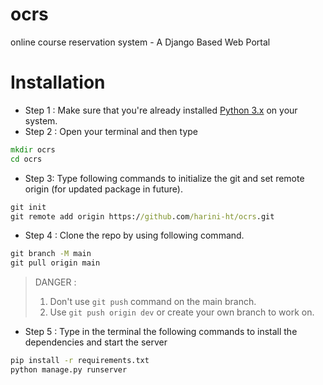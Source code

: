 # ocrs
online course reservation system - A Django Based Web Portal 

# Installation 

- Step 1 : Make sure that you're already installed [Python 3.x](https://www.python.org/downloads/) on your system.
- Step 2 : Open your terminal and then type

```cmd
mkdir ocrs
cd ocrs
```

- Step 3: Type following commands to initialize the git and set remote origin (for updated package in future).

```cmd
git init
git remote add origin https://github.com/harini-ht/ocrs.git
```

- Step 4 : Clone the repo by using following command.

```cmd
git branch -M main
git pull origin main
```

> DANGER :
>
> 1. Don't use `git push` command on the main branch.
> 2. Use `git push origin dev` or create your own branch to work on.
- Step 5 : Type in the terminal the following commands to install the dependencies and start the server
```cmd
pip install -r requirements.txt
python manage.py runserver 
```
